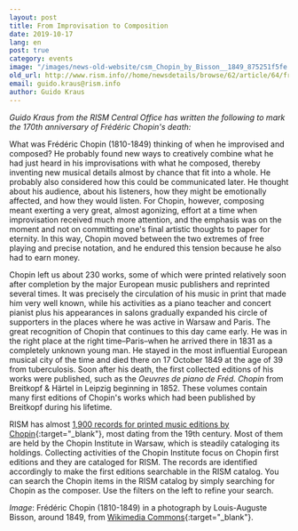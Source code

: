```yaml
---
layout: post
title: From Improvisation to Composition
date: 2019-10-17
lang: en
post: true
category: events
image: "/images/news-old-website/csm_Chopin_by_Bisson__1849_875251f5fe.png"
old_url: http://www.rism.info//home/newsdetails/browse/62/article/64/from-improvisation-to-composition.html
email: guido.kraus@rism.info
author: Guido Kraus
---
```



_Guido Kraus from the RISM Central Office has written the following to mark the 170th anniversary of Frédéric Chopin's death:_

What was Frédéric Chopin (1810-1849) thinking of when he improvised and composed? He probably found new ways to creatively combine what he had just heard in his improvisations with what he composed, thereby inventing new musical details almost by chance that fit into a whole. He probably also considered how this could be communicated later. He thought about his audience, about his listeners, how they might be emotionally affected, and how they would listen. For Chopin, however, composing meant exerting a very great, almost agonizing, effort at a time when improvisation received much more attention, and the emphasis was on the moment and not on committing one's final artistic thoughts to paper for eternity. In this way, Chopin moved between the two extremes of free playing and precise notation, and he endured this tension because he also had to earn money.

Chopin left us about 230 works, some of which were printed relatively soon after completion by the major European music publishers and reprinted several times. It was precisely the circulation of his music in print that made him very well known, while his activities as a piano teacher and concert pianist plus his appearances in salons gradually expanded his circle of supporters in the places where he was active in Warsaw and Paris. The great recognition of Chopin that continues to this day came early. He was in the right place at the right time–Paris–when he arrived there in 1831 as a completely unknown young man. He stayed in the most influential European musical city of the time and died there on 17 October 1849 at the age of 39 from tuberculosis. Soon after his death, the first collected editions of his works were published, such as the _Oeuvres de piano de Fréd. Chopin_ from Breitkopf & Härtel in Leipzig beginning in 1852. These volumes contain many first editions of Chopin's works which had been published by Breitkopf during his lifetime.

RISM has almost [1,900 records for printed music editions by Chopin](https://opac.rism.info/search?View=rism&author=chopin&Language=en){:target="_blank"}, most dating from the 19th century. Most of them are held by the Chopin Institute in Warsaw, which is steadily cataloging its holdings. Collecting activities of the Chopin Institute focus on Chopin first editions and they are cataloged for RISM. The records are identified accordingly to make the first editions searchable in the RISM catalog. You can search the Chopin items in the RISM catalog by simply searching for Chopin as the composer. Use the filters on the left to refine your search.



_Image_: Frédéric Chopin (1810-1849) in a photograph by Louis-Auguste Bisson, around 1849, from [Wikimedia Commons](https://upload.wikimedia.org/wikipedia/commons/thumb/3/36/Fr%C3%A9d%C3%A9ric_Chopin_by_Bisson%2C_1849.png/800px-Fr%C3%A9d%C3%A9ric_Chopin_by_Bisson%2C_1849.png){:target="_blank"}.

